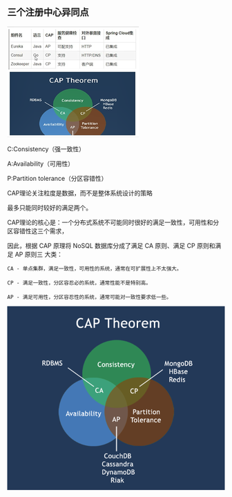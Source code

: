三个注册中心异同点
---

![img_23.png](img_23.png)

C:Consistency（强一致性）

A:Availability（可用性）

P:Partition tolerance（分区容错性）

CAP理论关注粒度是数据，而不是整体系统设计的策略


最多只能同时较好的满足两个。

CAP理论的核心是：一个分布式系统不可能同时很好的满足一致性，可用性和分区容错性这三个需求，

因此，根据 CAP 原理将 NoSQL 数据库分成了满足 CA 原则、满足 CP 原则和满足 AP 原则三 大类：

    CA - 单点集群，满足一致性，可用性的系统，通常在可扩展性上不太强大。
    
    CP - 满足一致性，分区容忍必的系统，通常性能不是特别高。
    
    AP - 满足可用性，分区容忍性的系统，通常可能对一致性要求低一些。


![img_24.png](img_24.png)